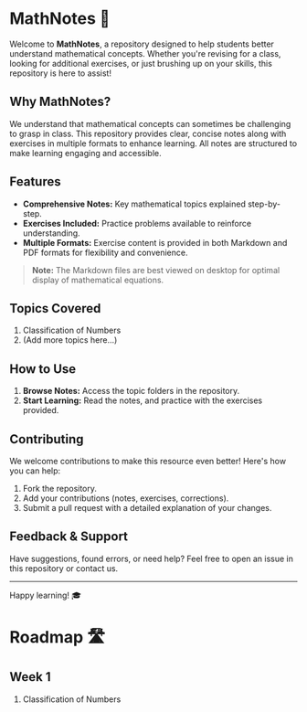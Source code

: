 # MathNotes 📘

Welcome to **MathNotes**, a repository designed to help students better understand mathematical concepts. Whether you're revising for a class, looking for additional exercises, or just brushing up on your skills, this repository is here to assist!

## Why MathNotes?
We understand that mathematical concepts can sometimes be challenging to grasp in class. This repository provides clear, concise notes along with exercises in multiple formats to enhance learning. All notes are structured to make learning engaging and accessible.

## Features
- **Comprehensive Notes:** Key mathematical topics explained step-by-step.
- **Exercises Included:** Practice problems available to reinforce understanding.
- **Multiple Formats:** Exercise content is provided in both Markdown and PDF formats for flexibility and convenience.

> **Note:** The Markdown files are best viewed on desktop for optimal display of mathematical equations.

## Topics Covered
1. Classification of Numbers
2. (Add more topics here...)

## How to Use
1. **Browse Notes:** Access the topic folders in the repository.
2. **Start Learning:** Read the notes, and practice with the exercises provided.

## Contributing
We welcome contributions to make this resource even better! Here's how you can help:
1. Fork the repository.
2. Add your contributions (notes, exercises, corrections).
3. Submit a pull request with a detailed explanation of your changes.

## Feedback & Support
Have suggestions, found errors, or need help? Feel free to open an issue in this repository or contact us.

---

Happy learning! 🎓

# Roadmap 🛣️ 
## Week 1
1. Classification of Numbers